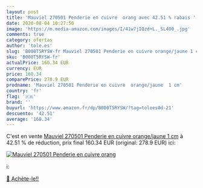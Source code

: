 ```yaml
---
layout: post
title: 'Mauviel 270501 Penderie en cuivre  orang avec 42.51 % rabais '
date: 2020-08-04 10:27:50
image: 'https://m.media-amazon.com/images/I/41w7jIQzd+L._SL400_.jpg'
comments: true
category: ofertas
author: 'tole.es'
slug: 'B000T5RYSW-fr Mauviel 270501 Penderie en cuivre orange/jaune 1 cm'
sku: 'B000T5RYSW-fr'
actualPrice: 160.34 EUR
currency: EUR
price: 160.34
comparePrice: 278.9 EUR
prodname: 'Mauviel 270501 Penderie en cuivre  orange/jaune  1 cm'
country: 'fr'
flag: '🇫🇷'
brand: ''
buyurl: 'https://www.amazon.fr/dp/B000T5RYSW/?tag=tolees0d-21'
descuento: '42.51'
average: '160.34'
---
```


C'est en vente [Mauviel 270501 Penderie en cuivre  orange/jaune  1 cm](https://www.amazon.fr/dp/B000T5RYSW/?tag=tolees0d-21)  à  42.51 % de réduction, prix final  160.34 EUR (original: 278.9 EUR) ici:

[![Mauviel 270501 Penderie en cuivre  orang](https://m.media-amazon.com/images/I/41w7jIQzd+L._SL400_.jpg)](https://www.amazon.fr/dp/B000T5RYSW/?tag=tolees0d-21)

ℹ️:


[🛒 Achète-le!!](https://www.amazon.fr/dp/B000T5RYSW/?tag=tolees0d-21)

